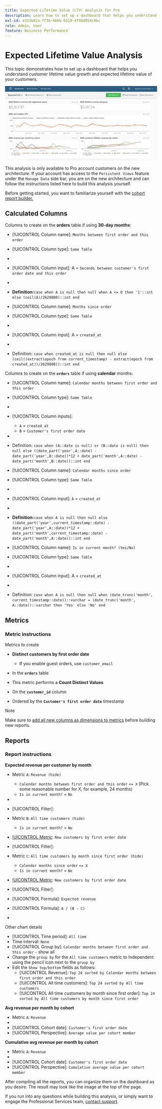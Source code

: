```yaml
---
title: Expected Lifetime Value (LTV) Analysis for Pro
description: Learn how to set up a dashboard that helps you understand customer lifetime value growth and expected lifetime value of your customers.
exl-id: e353b92a-ff3b-466b-b519-4f86d054c0bc
role: Admin, User
feature: Business Performance
---
```

# Expected Lifetime Value Analysis

This topic demonstrates how to set up a dashboard that helps you understand customer lifetime value growth and expected lifetime value of your customers. 

![](../../assets/exp-lifetim-value-anyalysis.png)

This analysis is only available to Pro account customers on the new architecture. If your account has access to the `Persistent Views` feature under the `Manage Data` side bar, you are on the new architecture and can follow the instructions listed here to build this analysis yourself.

Before getting started, you want to familiarize yourself with the [cohort report builder.](../dev-reports/cohort-rpt-bldr.md)

## Calculated Columns

Columns to create on the **orders** table if using **30-day months**:

* [!UICONTROL Column name]: `Months between first order and this order`
* [!UICONTROL Column type]: `Same Table`
* [!UICONTROL Column equation]: `CALCULATION`
* [!UICONTROL Column input]: A = `Seconds between customer's first order date and this order`
* [!UICONTROL Datatype]: `Integer`
* **Definition:**`case when A is null then null when A <= 0 then '1'::int else (ceil(A)/2629800)::int end`

* [!UICONTROL Column name]: `Months since order`
* [!UICONTROL Column type]: `Same Table`
* [!UICONTROL Column equation]: `CALCULATION`
* [!UICONTROL Column input]: A = `created_at`
* [!UICONTROL Datatype]: `Integer`
* Definition: `case when created_at is null then null else (ceil((extract(epoch from current_timestamp) - extract(epoch from created_at))/2629800))::int end`

Columns to create on the **`orders`** table if using **calendar** months:

* [!UICONTROL Column name]: `Calendar months between first order and this order`
* [!UICONTROL Column type]: `Same Table`
* [!UICONTROL Column equation]: `CALCULATION`
* [!UICONTROL Column inputs]:
  * `A` = `created_at`
  * `B` = `Customer's first order date`

* [!UICONTROL Datatype]: `Integer`
* Definition: `case when (A::date is null) or (B::date is null) then null else ((date_part('year',A::date) - date_part('year',B::date))*12 + date_part('month',A::date) - date_part('month',B::date))::int end`

* [!UICONTROL Column name]: `Calendar months since order`
* [!UICONTROL Column type]: `Same Table`
* [!UICONTROL Column equation]: `CALCULATION`
* [!UICONTROL Column input]: `A` = `created_at`
* [!UICONTROL Datatype]: `Integer`
* **Definition:**`case when A is null then null else ((date_part('year',current_timestamp::date) - date_part('year',A::date))*12 + date_part('month',current_timestamp::date) - date_part('month',A::date))::int end`

* [!UICONTROL Column name]: `Is in current month? (Yes/No)`
* [!UICONTROL Column type]: `Same Table`
* [!UICONTROL Column equation]: `CALCULATION`
* [!UICONTROL Column input]: A = `created_at`
* [!UICONTROL Datatype]: `String`
* Definition: `case when A is null then null when (date_trunc('month', current_timestamp::date))::varchar = (date_trunc('month', A::date))::varchar then 'Yes' else 'No' end`

## Metrics

### Metric instructions

Metrics to create

* **Distinct customers by first order date**
  * If you enable guest orders, use `customer_email`

* In the **`orders`** table
* This metric performs a **Count Distinct Values**
* On the **`customer_id`** column
* Ordered by the **`Customer's first order date`** timestamp

>[!NOTE]
>
>Make sure to [add all new columns as dimensions to metrics](../../data-analyst/data-warehouse-mgr/manage-data-dimensions-metrics.md) before building new reports.

## Reports

### Report instructions

**Expected revenue per customer by month**

* Metric `A`: `Revenue (hide)`
  * `Calendar months between first order and this order` `<= X` (Pick some reasonable number for X, for example, 24 months)
  * `Is in current month?` = `No`

* [!UICONTROL Metric]: `Revenue`
* [!UICONTROL Filter]:

* Metric `B`: `All time customers (hide)`
  * `Is in current month?` = `No`

* [!UICONTROL Metric]: `New customers by first order date`
* [!UICONTROL Filter]:

* Metric `C`: `All time customers by month since first order (hide)`
  * `Calendar months since order` `<= X`
  * `Is in current month?` = `No`

* [!UICONTROL Metric]: `New customers by first order date`
* [!UICONTROL Filter]:

* [!UICONTROL Formula]: `Expected revenue`
* [!UICONTROL Formula]: `A / (B - C)`
* [!UICONTROL Format]: `Currency`

Other chart details

* [!UICONTROL Time period]: `All time`
* Time interval: `None`
* [!UICONTROL Group by]: `Calendar months between first order and this order` - show all
* Change the `group by` for the `All time customers` metric to Independent using the pencil icon next to the `group by`
* Edit the `Show top/bottom` fields as follows:
  * [!UICONTROL Revenue]: `Top 24 sorted by Calendar months between first order and this order`
  * [!UICONTROL All time customers]: `Top 24 sorted by All time customers`
  * [!UICONTROL All time customers by month since first order]: `Top 24 sorted by All time customers by month since first order`

**Avg revenue per month by cohort**

* Metric `A`: `Revenue`
* [!UICONTROL Metric view]: `Cohort`
* [!UICONTROL Cohort date]: `Customer's first order date`
* [!UICONTROL Perspective]: `Average value per cohort member`

**Cumulative avg revenue per month by cohort**

* Metric `A`: `Revenue`
* [!UICONTROL Metric view]: `Cohort`
* [!UICONTROL Cohort date]: `Customer's first order date`
* [!UICONTROL Perspective]: `Cumulative average value per cohort member`

After compiling all the reports, you can organize them on the dashboard as you desire. The result may look like the image at the top of the page.

If you run into any questions while building this analysis, or simply want to engage the Professional Services team, [contact support](https://experienceleague.adobe.com/docs/commerce-knowledge-base/kb/troubleshooting/miscellaneous/mbi-service-policies.html).
